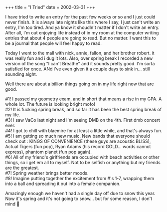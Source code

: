 +++
title = "I Tried"
date = 2002-03-31
+++

I have tried to write an entry for the past few weeks or so and I just could never finish. It is always late nights like this where I say, I just can't write an entry, I'm too tired. And ya know it shoudln't matter if I don't write an entry. After all, I'm out enjoying life instead of in my room at the computer writing entries that about 4 people are going to read. But no matter. I want this to be a journal that people will feel happy to read.

Today I went to the mall with nick, annie, fallon, and her brother robert. it was really fun and i dug it lots. Also, over spring break I recorded a new version of the song "I can't Breathe" and it sounds pretty good. I'm sorta satisfied for once. ANd i've even given it a couple days to sink in&#8230; still sounding aight.

Well there are about a billion things going on in my life right now that are good.

#1! I passed my geometry exam, and in short that means a rise in my GPA. A whole lot. The future is looking bright mofo!  
#2! It is fucking spring break, and so far it has been the best spring break of my life.  
#3! I saw VaCo last night and I'm seeing DMB on the 4th. First dmb concert ever.  
#4! I got to chill with blaemire for at least a little while, and that's always fun.  
#5! I am getting so much new music. New bands that everyone should check out : KINGS OF CONVENIENCE (these guys are acoustic BLISS), Actual Tigers (fun pop), Ryan Adams (his record GOLD&#8230; words cannot express), phantom planet (fun pop again).  
#6! All of my friend's girlfriends are occupied with beach activities or other things, so i get em all to myself. Not to be selfish or anything but my friends are the greatest.  
#7! Spring weather brings better moods.  
#8! Imagine putting together the excitement from #'s 1-7, wrapping them into a ball and spreading it out into a female companion.

Amazingly enough we haven't had a single day off due to snow this year. Now it's spring and it's not going to snow&#8230; but for some reason, I don't mind 🙂